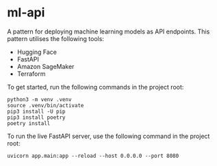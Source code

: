 # ml-api
A pattern for deploying machine learning models as API endpoints. This pattern utilises the following tools:
- Hugging Face
- FastAPI
- Amazon SageMaker
- Terraform

To get started, run the following commands in the project root:
```
python3 -m venv .venv
source .venv/bin/activate
pip3 install -U pip
pip3 install poetry
poetry install
```

To run the live FastAPI server, use the following command in the project root:
```
uvicorn app.main:app --reload --host 0.0.0.0 --port 8080
```
